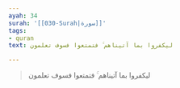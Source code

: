 ```yaml
---
ayah: 34
surah: '[[030-Surah|سورة]]'
tags:
- quran
text: ليكفروا بما آتيناهم ۚ فتمتعوا فسوف تعلمون

---
```

> ليكفروا بما آتيناهم ۚ فتمتعوا فسوف تعلمون
